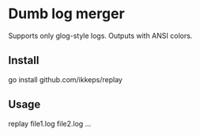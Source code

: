 # Dumb log merger

Supports only glog-style logs. Outputs with ANSI colors.

## Install

go install github.com/ikkeps/replay

## Usage

replay file1.log file2.log ...
